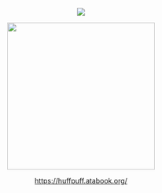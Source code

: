 <p align="center">  
<img src="https://komarev.com/ghpvc/?username=m1crospr&style=water&base=1851&label=cookies&color=3EC197"/>
</p>


<div align="center">
<img src="https://file.garden/aFQP9esOHyVvl9zD/holypeak.jpg" width="300"/>

 https://huffpuff.atabook.org/
</div>
 </div>
